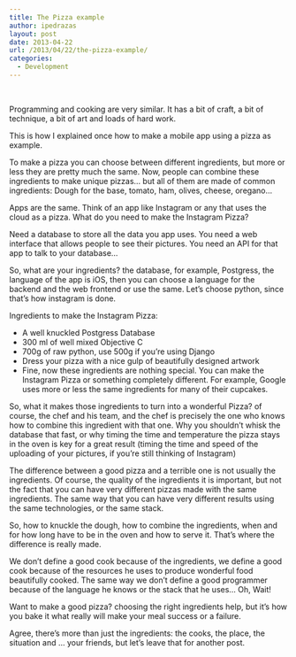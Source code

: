 ```yaml
---
title: The Pizza example
author: ipedrazas
layout: post
date: 2013-04-22
url: /2013/04/22/the-pizza-example/
categories:
  - Development
---
```

&nbsp;

Programming and cooking are very similar. It has a bit of craft, a bit of technique, a bit of art and loads of hard work.

This is how I explained once how to make a mobile app using a pizza as example.

To make a pizza you can choose between different ingredients, but more or less they are pretty much the same. Now, people can combine these ingredients to make unique pizzas&#8230; but all of them are made of common ingredients: Dough for the base, tomato, ham, olives, cheese, oregano&#8230;

Apps are the same. Think of an app like Instagram or any that uses the cloud as a pizza. What do you need to make the Instagram Pizza?

Need a database to store all the data you app uses. You need a web interface that allows people to see their pictures. You need an API for that app to talk to your database&#8230;

So, what are your ingredients? the database, for example, Postgress, the language of the app is iOS, then you can choose a language for the backend and the web frontend or use the same. Let&#8217;s choose python, since that&#8217;s how instagram is done.

Ingredients to make the Instagram Pizza:

  * A well knuckled Postgress Database
  * 300 ml of well mixed Objective C
  * 700g of raw python, use 500g if you&#8217;re using Django
  * Dress your pizza with a nice gulp of beautifully designed artwork
  * Fine, now these ingredients are nothing special. You can make the Instagram Pizza or something completely different. For example, Google uses more or less the same ingredients for many of their cupcakes.

So, what it makes those ingredients to turn into a wonderful Pizza? of course, the chef and his team, and the chef is precisely the one who knows how to combine this ingredient with that one. Why you shouldn&#8217;t whisk the database that fast, or why timing the time and temperature the pizza stays in the oven is key for a great result (timing the time and speed of the uploading of your pictures, if you&#8217;re still thinking of Instagram)

The difference between a good pizza and a terrible one is not usually the ingredients. Of course, the quality of the ingredients it is important, but not the fact that you can have very different pizzas made with the same ingredients. The same way that you can have very different results using the same technologies, or the same stack.

So, how to knuckle the dough, how to combine the ingredients, when and for how long have to be in the oven and how to serve it. That&#8217;s where the difference is really made.

We don&#8217;t define a good cook because of the ingredients, we define a good cook because of the resources he uses to produce wonderful food beautifully cooked. The same way we don&#8217;t define a good programmer because of the language he knows or the stack that he uses&#8230; Oh, Wait!

Want to make a good pizza? choosing the right ingredients help, but it&#8217;s how you bake it what really will make your meal success or a failure.

Agree, there&#8217;s more than just the ingredients: the cooks, the place, the situation and &#8230; your friends, but let&#8217;s leave that for another post.